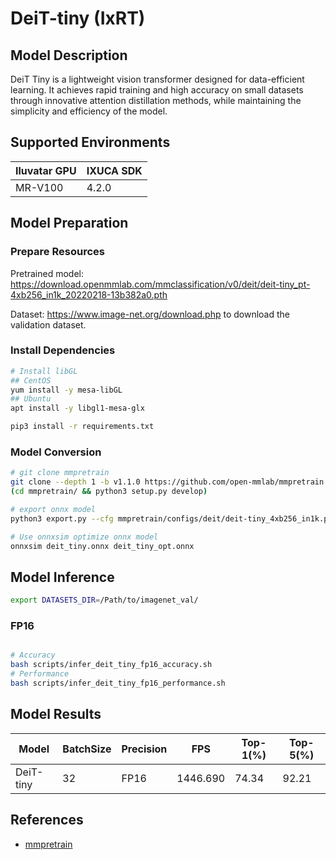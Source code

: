 # DeiT-tiny (IxRT)

## Model Description

DeiT Tiny is a lightweight vision transformer designed for data-efficient learning. It achieves rapid training and high accuracy on small datasets through innovative attention distillation methods, while maintaining the simplicity and efficiency of the model.

## Supported Environments

| Iluvatar GPU | IXUCA SDK |
|--------------|-----------|
| MR-V100      | 4.2.0     |

## Model Preparation

### Prepare Resources

Pretrained model: <https://download.openmmlab.com/mmclassification/v0/deit/deit-tiny_pt-4xb256_in1k_20220218-13b382a0.pth>

Dataset: <https://www.image-net.org/download.php> to download the validation dataset.

### Install Dependencies

```bash
# Install libGL
## CentOS
yum install -y mesa-libGL
## Ubuntu
apt install -y libgl1-mesa-glx

pip3 install -r requirements.txt
```

### Model Conversion

```bash
# git clone mmpretrain
git clone --depth 1 -b v1.1.0 https://github.com/open-mmlab/mmpretrain.git
(cd mmpretrain/ && python3 setup.py develop)

# export onnx model
python3 export.py --cfg mmpretrain/configs/deit/deit-tiny_4xb256_in1k.py --weight deit-tiny_pt-4xb256_in1k_20220218-13b382a0.pth --output deit_tiny.onnx

# Use onnxsim optimize onnx model
onnxsim deit_tiny.onnx deit_tiny_opt.onnx

```

## Model Inference

```bash
export DATASETS_DIR=/Path/to/imagenet_val/
```

### FP16

```bash

# Accuracy
bash scripts/infer_deit_tiny_fp16_accuracy.sh
# Performance
bash scripts/infer_deit_tiny_fp16_performance.sh

```

## Model Results

| Model     | BatchSize | Precision | FPS      | Top-1(%) | Top-5(%) |
| --------- | --------- | --------- | -------- | -------- | -------- |
| DeiT-tiny | 32        | FP16      | 1446.690 | 74.34    | 92.21    |

## References

- [mmpretrain](https://github.com/open-mmlab/mmpretrain)
